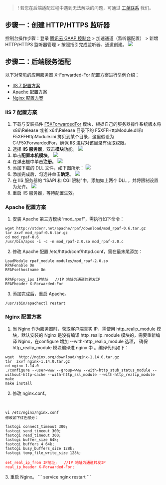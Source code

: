 > ! 若您在后端适配过程中遇到无法解决的问题，可通过 [工单联系](https://console.cloud.tencent.com/workorder/category) 我们。



##  步骤一：创建 HTTP/HTTPS 监听器

控制台操作步骤：登录 [腾讯云 GAAP 控制台](https://console.cloud.tencent.com/gaap) > 加速通道（监听器配置） > 新增 HTTP/HTTPS 监听器管理 > 按照指引完成监听器、通道创建。
![](https://qcloudimg.tencent-cloud.cn/raw/dde221c895f97dd04b1033ee42a2e5bf.png)


## 步骤二：后端服务适配

以下对常见的应用服务器 X-Forwarded-For 配置方案进行举例介绍：
-	[IIS 7 配置方案](#m1)
-	[Apache 配置方案](#m2)
-	[Nginx 配置方案](#m3)

[](id:m1)
### IIS 7 配置方案

1.	下载与安装插件 [F5XForwardedFor](https://devcentral.f5.com/s/articles/x-forwarded-for-log-filter-for-windows-servers) 模块，根据自己的服务器操作系统版本将 x86\Release 或者 x64\Release 目录下的 F5XFFHttpModule.dll和F5XFFHttpModule.ini 拷贝到某个目录，这里假设为 C:\F5XForwardedFor，确保 IIS 进程对该目录有读取权限。
2.	选择 **IIS 服务器**，双击**模块**功能。
 ![](https://qcloudimg.tencent-cloud.cn/raw/4ce51cc7e69063562f90506c9516a6b3.png)
3.	单击**配置本机模块**。
 ![](https://qcloudimg.tencent-cloud.cn/raw/bb14f77b8886ff41674b5f7ae5ecdc6c.png)
4.	在弹出框中单击**注册**。
 ![](https://qcloudimg.tencent-cloud.cn/raw/8684c10ab6a97ae52bdebec2c7e2fb09.png)
5.	添加下载的 DLL 文件，如下图所示：
 ![](https://qcloudimg.tencent-cloud.cn/raw/a6d8ca5fd580c0e41e1712289b019ed6.png)
6.	添加完成后，勾选并单击**确定**。
 ![](https://qcloudimg.tencent-cloud.cn/raw/e6589bb06b4d0c1bb4c4727286a50e66.png)
7.	在 IIS 服务器的 “ISAPI 和 CGI 限制”中，添加如上两个 DLL ，并将限制设置为允许。
 ![](https://qcloudimg.tencent-cloud.cn/raw/4bc830f98d5293bbdb142facddffe680.png)
8.	重启 IIS 服务器，等待配置生效。


[](id:m2)
### Apache 配置方案

1.	安装 Apache 第三方模块“mod_rpaf”，需执行如下命令：
```
wget http://stderr.net/apache/rpaf/download/mod_rpaf-0.6.tar.gz
tar zxvf mod_rpaf-0.6.tar.gz
cd mod_rpaf-0.6
/usr/bin/apxs -i -c -n mod_rpaf-2.0.so mod_rpaf-2.0.c
```
2.	修改 Apache 配置 /etc/httpd/conf/httpd.conf，需在最末尾添加：
```
LoadModule rpaf_module modules/mod_rpaf-2.0.so
RPAFenable On
RPAFsethostname On

RPAFproxy_ips IP地址   //IP 地址为通道的转发IP
RPAFheader X-Forwarded-For
```
3.	添加完成后，重启 Apache。
```
/usr/sbin/apachectl restart
```

[](id:m3)
### Nginx 配置方案

1.	当 Nginx 作为服务器时，获取客户端真实 IP，需使用 http_realip_module 模块，默认安装的 Nginx 是没有编译 http_realip_module 模块的，需要重新编译 Nginx，在configure 增加 --with-http_realip_module 选项， 确保 http_realip_module 模块编译进 nginx 中 。编译代码如下：
```
wget  http://nginx.org/download/nginx-1.14.0.tar.gz 
tar  zxvf nginx-1.14.0.tar.gz 
cd nginx-1.14.0
./configure --user=www --group=www --with-http_stub_status_module --without-http-cache --with-http_ssl_module --with-http_realip_module
make
make install
```
2.	修改 nginx.conf。
</br>
<pre><code>vi /etc/nginx/nginx.conf
修改如下红色部分：</br>
fastcgi connect_timeout <span class="hljs-number">300</span><span class="hljs-comment">;</span>
fastcgi send_timeout <span class="hljs-number">300</span><span class="hljs-comment">;</span>
fastcgi read_timeout <span class="hljs-number">300</span><span class="hljs-comment">;</span>
fastcgi buffer_size <span class="hljs-number">64</span>k<span class="hljs-comment">;</span>
fastcgi buffers <span class="hljs-number">4</span> <span class="hljs-number">64</span>k<span class="hljs-comment">;</span>
fastcgi busy_buffers_size <span class="hljs-number">128</span>k<span class="hljs-comment">;</span>
fastcgi temp_file_write_size <span class="hljs-number">128</span>k<span class="hljs-comment">;</span></br>
<a style="color:red">set_real_ip_from IP地址<span class="hljs-comment">;   //IP 地址为通道转发IP</span>
real_ip_header X-Forwarded-For<span class="hljs-comment">;</a></span></code></pre>
3.	重启 Nginx。
```
service nginx restart
```